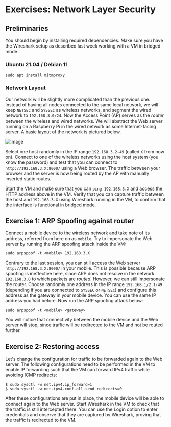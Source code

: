 # Exercises: Network Layer Security


## Preliminaries

You should begin by installing required dependencies. Make sure you have the Wireshark setup as described last week working with a VM in bridged mode.

### Ubuntu 21.04 / Debian 11

```
sudo apt install mitmproxy
```

### Network Layout

Our network will be slightly more complicated than the previous one. Instead of having all nodes connected to the same local network, we will keep `NETSEC` and `SYSSEC` as wireless networks, and segment the wired network to `192.168.3.0/24`. Now the Access Point (AP) serves as the _router_ between the wireless and wired networks. We will abstract the Web server running on a Raspberry Pi in the wired network as some Internet-facing server. A basic layout of the network is pictured below.

![image](https://github.com/lenerd/au-syssec-e21-exercises/blob/master/05_network_layer_security/network-layout.png)

Select one host randomly in the IP range `192.168.3.2-49` (called `X` from now on).
Connect to one of the wireless networks using the host system (you know the password) and test that you can connect to `http://192.168.3.X:8000/` using a Web browser.
The traffic between your browser and the server is now being routed by the AP with manually inserted static routes.

Start the VM and make sure that you can `ping 192.168.3.X` and access the HTTP address above in the VM.
Verify that you can capture traffic between the host and `192.168.3.X` using Wireshark running in the VM, to confirm that the interface is functional in bridged mode.

## Exercise 1: ARP Spoofing against router

Connect a mobile device to the wireless network and take note of its address, referred from here on as `mobile`. Try to impersonate the Web server by running the ARP spoofing attack inside the VM:

```
sudo arpspoof -t <mobile> 192.168.3.X
```

Contrary to the last session, you can still access the Web server `http://192.168.3.X:8000/` in your mobile. This is possible because ARP spoofing is ineffective here, since ARP does not resolve in the network `192.168.3.0` to which packets are _routed_. However, we can still impersonate the router. Choose randomly one address in the IP range `192.168.1/2.1-49` (depending if you are connected to `SYSSEC` or `NETSEC`) and configure this address as the gateway in your mobile device. You can use the same IP address you had before. Now run the ARP spoofing attack below:

```
sudo arpspoof -t <mobile> <gateway>
```

You will notice that connectivity between the mobile device and the Web server will stop, since traffic will be redirected to the VM and not be routed further.

## Exercise 2: Restoring access

Let's change the configuration for traffic to be forwarded again to the Web server.
The following configurations need to be performed in the VM to enable IP forwarding such that the VM can forward IPv4 traffic while avoiding ICMP redirects:

```
$ sudo sysctl -w net.ipv4.ip_forward=1
$ sudo sysctl -w net.ipv4.conf.all.send_redirects=0

```

After these configurations are put in place, the mobile device will be able to connect again to the Web server.
Start Wireshark in the VM to check that the traffic is still intercepted there. You can use the Login option to enter credentials and observe that they are captured by Wireshark, proving that the traffic is redirected to the VM.
